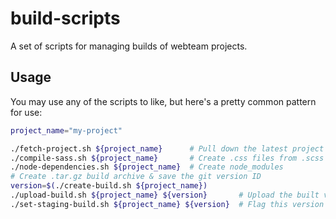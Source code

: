 # build-scripts

A set of scripts for managing builds of webteam projects.

## Usage

You may use any of the scripts to like, but here's a pretty common pattern
for use:

``` bash
project_name="my-project"

./fetch-project.sh ${project_name}      # Pull down the latest project code
./compile-sass.sh ${project_name}       # Create .css files from .scss files
./node-dependencies.sh ${project_name}  # Create node_modules
# Create .tar.gz build archive & save the git version ID
version=$(./create-build.sh ${project_name})
./upload-build.sh ${project_name} ${version}       # Upload the built version to swift
./set-staging-build.sh ${project_name} ${version}  # Flag this version for staging
```
